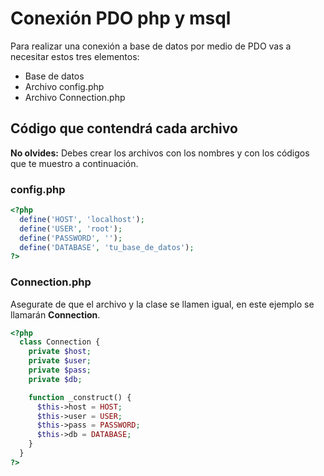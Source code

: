 # Conexión PDO php y msql
Para realizar una conexión a base de datos por medio de PDO vas a necesitar estos tres elementos:
- Base de datos
- Archivo config.php
- Archivo Connection.php

## Código que contendrá cada archivo
**No olvides:** Debes crear los archivos con los nombres y con los códigos que te muestro a continuación.
### config.php

``` php
<?php
  define('HOST', 'localhost');
  define('USER', 'root');
  define('PASSWORD', '');
  define('DATABASE', 'tu_base_de_datos');
?>
```

### Connection.php
Asegurate de que el archivo y la clase se llamen igual, en este ejemplo se llamarán **Connection**. 
``` php
<?php
  class Connection {
    private $host;
    private $user;
    private $pass;
    private $db;

    function _construct() {
      $this->host = HOST;
      $this->user = USER;
      $this->pass = PASSWORD;
      $this->db = DATABASE;
    }
  }
?>
```
